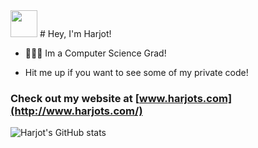 <img src="https://raw.githubusercontent.com/MartinHeinz/MartinHeinz/master/wave.gif" width="43px">
# Hey, I'm Harjot!  

- 👨🏻‍💻 Im a Computer Science Grad!

- Hit me up if you want to see some of my private code!


### Check out my website at [www.harjots.com](http://www.harjots.com/)


![Harjot's GitHub stats](https://github-readme-stats.vercel.app/api?username=coolerminds&count_private=true&layout=compact)
